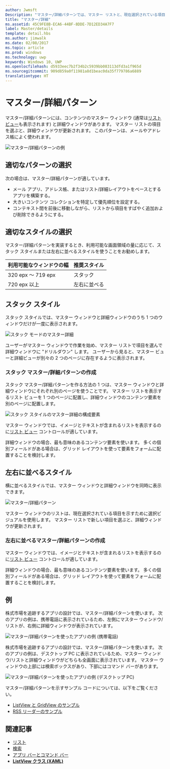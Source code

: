 ```yaml
---
author: Jwmsft
Description: "マスター/詳細パターンでは、マスター リストと、現在選択されている項目の詳細が表示されます。 このパターンは、メールや連絡先一覧/アドレス帳によく使用されます。"
title: "マスター/詳細"
ms.assetid: 45C9FE8B-ECA6-44BF-8DDE-7D12ED34A7F7
label: Master/details
template: detail.hbs
ms.author: jimwalk
ms.date: 02/08/2017
ms.topic: article
ms.prod: windows
ms.technology: uwp
keywords: Windows 10, UWP
ms.openlocfilehash: d5933eec7b2f34b2c5939bb083113dfd3a1f965d
ms.sourcegitcommit: 909d859a0f11981a8d1beac0da35f779786a6889
translationtype: HT
---
```

# <a name="masterdetails-pattern"></a>マスター/詳細パターン

<link rel="stylesheet" href="https://az835927.vo.msecnd.net/sites/uwp/Resources/css/custom.css"> 

マスター/詳細パターンには、コンテンツのマスター ウィンドウ (通常は[リスト ビュー](lists.md)も表示されます) と詳細ウィンドウがあります。 マスター リストの項目を選ぶと、詳細ウィンドウが更新されます。 このパターンは、メールやアドレス帳によく使われます。

![マスター/詳細パターンの例](images/HIGSecOne_MasterDetail.png)

## <a name="is-this-the-right-pattern"></a>適切なパターンの選択

次の場合は、マスター/詳細パターンが適しています。

-   メール アプリ、アドレス帳、またはリスト/詳細レイアウトをベースとするアプリを構築する。
-   大きいコンテンツ コレクションを特定して優先順位を設定する。
-   コンテキスト間を前後に移動しながら、リストから項目をすばやく追加および削除できるようにする。

## <a name="choose-the-right-style"></a>適切なスタイルの選択

マスター/詳細パターンを実装するとき、利用可能な画面領域の量に応じて、スタック スタイルまたは左右に並べるスタイルを使うことをお勧めします。

| 利用可能なウィンドウの幅 | 推奨スタイル |
|------------------------|-------------------|
| 320 epx ～ 719 epx        | スタック           |
| 720 epx 以上       | 左右に並べる      |

 
## <a name="stacked-style"></a>スタック スタイル

スタック スタイルでは、マスター ウィンドウと詳細ウィンドウのうち 1 つのウィンドウだけが一度に表示されます。

![スタック モードのマスター詳細](images/patterns-md-stacked.png)

ユーザーがマスター ウィンドウで作業を始め、マスター リストで項目を選んで詳細ウィンドウに "ドリルダウン" します。 ユーザーから見ると、マスター ビューと詳細ビューが別々の 2 つのページに存在するように表示されます。

### <a name="create-a-stacked-masterdetails-pattern"></a>スタック マスター/詳細パターンの作成

スタック マスター/詳細パターンを作る方法の 1 つは、マスター ウィンドウと詳細ウィンドウにそれぞれ別のページを使うことです。 マスター リストを表示するリスト ビューを 1 つのページに配置し、詳細ウィンドウのコンテンツ要素を別のページに配置します。

![スタック スタイルのマスター詳細の構成要素](images/patterns-md-stacked-parts.png)

マスター ウィンドウでは、イメージとテキストが含まれるリストを表示するのに[リスト ビュー](lists.md) コントロールが適しています。

詳細ウィンドウの場合、最も意味のあるコンテンツ要素を使います。 多くの個別フィールドがある場合は、グリッド レイアウトを使って要素をフォームに配置することを検討します。

## <a name="side-by-side-style"></a>左右に並べるスタイル

横に並べるスタイルでは、マスター ウィンドウと詳細ウィンドウを同時に表示できます。

![マスター/詳細パターン](images/patterns-masterdetail-400x227.png)

マスター ウィンドウのリストは、現在選択されている項目を示すために選択ビジュアルを使用します。 マスター リストで新しい項目を選ぶと、詳細ウィンドウが更新されます。

### <a name="create-a-side-by-side-masterdetails-pattern"></a>左右に並べるマスター/詳細パターンの作成

マスター ウィンドウでは、イメージとテキストが含まれるリストを表示するのに[リスト ビュー](lists.md) コントロールが適しています。

詳細ウィンドウの場合、最も意味のあるコンテンツ要素を使います。 多くの個別フィールドがある場合は、グリッド レイアウトを使って要素をフォームに配置することを検討します。

## <a name="examples"></a>例

株式市場を追跡するアプリの設計では、マスター/詳細パターンを使います。 次のアプリの例は、携帯電話に表示されているため、左側にマスター ウィンドウ/リストが、右側に詳細ウィンドウが表示されています。

![マスター/詳細パターンを使ったアプリの例 (携帯電話)](images/uap-finance-phone-masterdetails-600.png)

株式市場を追跡するアプリの設計では、マスター/詳細パターンを使います。 次のアプリの例は、デスクトップ PC に表示されているため、マスター ウィンドウ/リストと詳細ウィンドウがどちらも全画面に表示されています。 マスター ウィンドウの上部には検索ボックスがあり、下部にはコマンド バーがあります。

![マスター/詳細パターンを使ったアプリの例 (デスクトップ PC)](images/uap-finance-desktop700.png)

マスター/詳細パターンを示すサンプル コードについては、以下をご覧ください。
- [ListView と GridView のサンプル](http://go.microsoft.com/fwlink/p/?LinkId=619900)
- [RSS リーダーのサンプル](https://github.com/Microsoft/Windows-appsample-rssreader)

## <a name="related-articles"></a>関連記事

- [リスト](lists.md)
- [検索](search.md)
- [アプリ バーとコマンド バー](app-bars.md)
- [**ListView クラス (XAML)**](https://msdn.microsoft.com/library/windows/apps/br242878)
